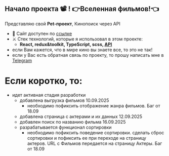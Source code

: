 ## Начало проекта 📽️ ! 👉Вселенная фильмов!👈

Представляю свой **Pet-проект**, Кинопоиск через API

-   🌋 Сайт доступен по [ссылке](https://sergey-kozlov-developer-kinopoisk-ts-1a6d.twc1.net/)
-   ⚔️ Стек технологий, которые я использовал в этом проекте:
    -   **React, redux&toolkit, TypeScript, scss, [API](https://api.kinopoisk.dev/documentation/)**
-   если Вам кажется, что в мире кино вы знаете все, то это не так!
-   если у Вас есть обратная связь по проекту, то прошу написать мне в [Telegram](https://t.me/vmfsergeikozlov)

# Если коротко, то:

-   идет активная стадия разработки
    -   добавлена выгрузка фильмов 10.09.2025
        -   необходимо пофиксить отображение жанра фильмов. Баг от 18.09
    -   добавлена страница с актерами и их данных 12.09.2025
    -   добавлен поиск по названию фильма 16.09.2025
    -   разрабатывается функционал сортировки
        -   необходимо пофиксить поведение сортировки. сделать сброс сортировки и пофиксить ее при переходе на страницу актеров. URL с Фильмов передается на страницу Актеры. Баг от 18.09

